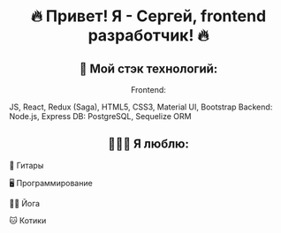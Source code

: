 <h1 align="center"> 🔥 Привет! Я - Сергей, frontend разработчик! 🔥</h1>

<h2 align="center"> 🔧 Мой стэк технологий: </h2>

<p align="center">
<p align="center">Frontend:</p>
 JS, React, Redux (Saga), HTML5, CSS3, Material UI, Bootstrap
Backend: Node.js, Express
DB: PostgreSQL, Sequelize ORM
 </p>


<h2 align="center">👨🏻‍💻 Я люблю: </h2>
<p align="center">
 <p>🎸 Гитары</p>
 <p>🖥️ Программирование</p>
 <p>🧘‍♂️ Йога</p>
 <p>🐱 Котики</p>
</p>

